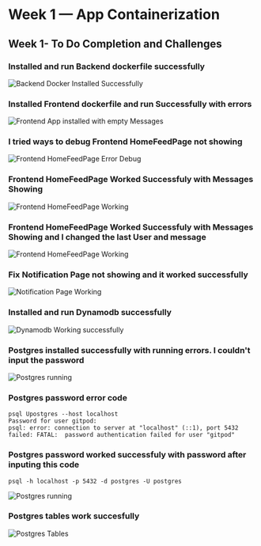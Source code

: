 # Week 1 — App Containerization
## Week 1- To Do Completion and Challenges

### Installed and run Backend dockerfile successfully
![Backend Docker Installed Successfully](https://github.com/aduome/aws-bootcamp-cruddur-2023/blob/main/journal/assets/week1/wk1_1_Backend%20%20worked%20successfully.PNG)

### Installed Frontend dockerfile and run Successfully with errors
![Frontend App installed with empty Messages](https://github.com/aduome/aws-bootcamp-cruddur-2023/blob/main/journal/assets/week1/wk1_2_Error_HomeFeedPage_1.PNG)

### I tried ways to debug Frontend HomeFeedPage not showing
![Frontend HomeFeedPage Error Debug](https://github.com/aduome/aws-bootcamp-cruddur-2023/blob/main/journal/assets/week1/wk1_3_front%20end%20debug_consol.PNG)

### Frontend HomeFeedPage Worked Successfuly with Messages Showing
![Frontend HomeFeedPage Working](https://github.com/aduome/aws-bootcamp-cruddur-2023/blob/main/journal/assets/week1/wk1_4_HomeFeedPage_FRONT%20END%20WORKED%20WITH%20MESSAGES.PNG)

### Frontend HomeFeedPage Worked Successfuly with Messages Showing and I changed the last User and message
![Frontend HomeFeedPage Working](https://github.com/aduome/aws-bootcamp-cruddur-2023/blob/main/journal/assets/week1/wk1_5_HomeFeedPage_It%20worked%20and%20I%20changed%20the%20Last%20message.PNG)

### Fix Notification Page not showing and it worked successfully
![Notification Page Working](https://github.com/aduome/aws-bootcamp-cruddur-2023/blob/main/journal/assets/week1/wk1_6_Fix%20the%20NOTIFICATIONS_FEED_PAGE.PNG)

### Installed and run Dynamodb successfully
![Dynamodb Working successfully](https://github.com/aduome/aws-bootcamp-cruddur-2023/blob/main/journal/assets/week1/wk1_7_Installed%20and%20run%20DYNAMODB.PNG)

### Postgres installed successfully with running errors. I couldn't input the password
![Postgres running ](https://github.com/aduome/aws-bootcamp-cruddur-2023/blob/main/journal/assets/week1/wk1_8_Postgress%20password%20error.PNG)

### Postgres password error code
```
psql Upostgres --host localhost
Password for user gitpod: 
psql: error: connection to server at "localhost" (::1), port 5432 failed: FATAL:  password authentication failed for user "gitpod"
```

### Postgres password worked successfuly with password after inputing this code
```
psql -h localhost -p 5432 -d postgres -U postgres
```
![Postgres running ](https://github.com/aduome/aws-bootcamp-cruddur-2023/blob/main/journal/assets/week1/wk1_9_Installed%20and%20run%20POSTGRE%20DB%20SUCCESSFULY.PNG)

### Postgres tables work succesfully
![Postgres Tables](https://github.com/aduome/aws-bootcamp-cruddur-2023/blob/main/journal/assets/week1/wk1_10_POSTGRE%20Tables%20are%20working.PNG)

